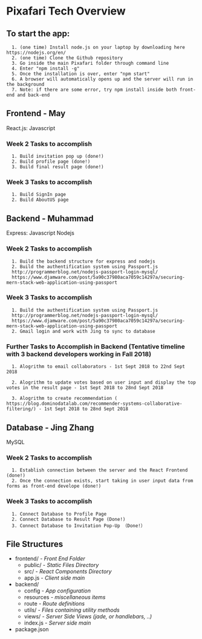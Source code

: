 # Pixafari Tech Overview

## To start the app:

      1. (one time) Install node.js on your laptop by downloading here https://nodejs.org/en/
      2. (one time) Clone the Github repository
      3. Go inside the main Pixafari folder through command line
      4. Enter "npm install -g"
      5. Once the installation is over, enter "npm start"
      6. A browser will automatically opens up and the server will run in the background
      7. Note: if there are some error, try npm install inside both front-end and back-end

## Frontend - May

React.js: Javascript

### Week 2 Tasks to accomplish
      1. Build invitation pop up (done!)
      2. Build profile page (done!)
      3. Build final result page (done!)

### Week 3 Tasks to accomplish
      1. Build SignIn page
      2. Build AboutUS page
     
## Backend - Muhammad

Express: Javascript
Nodejs

### Week 2 Tasks to accomplish

      1. Build the backend structure for express and nodejs
      2. Build the authentification system using Passport.js
      http://programmerblog.net/nodejs-passport-login-mysql/
      https://www.djamware.com/post/5a90c37980aca7059c14297a/securing-mern-stack-web-application-using-passport
      
### Week 3 Tasks to accomplish
      1. Build the authentification system using Passport.js
      http://programmerblog.net/nodejs-passport-login-mysql/
      https://www.djamware.com/post/5a90c37980aca7059c14297a/securing-mern-stack-web-application-using-passport
      2. Gmail login and work with Jing to sync to database

### Further Tasks to Accomplish in Backend (Tentative timeline with 3 backend developers working in Fall 2018)

      1. Alogrithm to email collaborators - 1st Sept 2018 to 22nd Sept 2018

      2. Alogrithm to update votes based on user input and display the top votes in the result page - 1st Sept 2018 to 28nd Sept 2018

      3. Alogrithm to create recommendation ( https://blog.dominodatalab.com/recommender-systems-collaborative-filtering/) - 1st Sept 2018 to 28nd Sept 2018

## Database - Jing Zhang

MySQL

### Week 2 Tasks to accomplish

      1. Establish connection between the server and the React Frontend (done!)
      2. Once the connection exists, start taking in user input data from forms as front-end develope (done!)
      
### Week 3 Tasks to accomplish

      1. Connect Database to Profile Page 
      2. Connect Database to Result Page (Done!)
      3. Connect Database to Invitation Pop-Up （Done!）

## File Structures

- frontend/ _- Front End Folder_
  - public/ - _Static Files Directory_
  - src/ - _React Components Directory_
  - app.js - _Client side main_
- backend/
  - config _- App configuration_
  - resources _- miscellaneous items_
  - route _- Route definitions_
  - utils/ _- Files containing utility methods_
  - views/ _- Server Side Views (jade, or handlebars, ..)_
  - index.js - _Server side main_
- package.json
